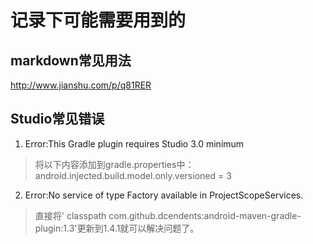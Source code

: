 # 记录下可能需要用到的
## markdown常见用法
http://www.jianshu.com/p/q81RER
## Studio常见错误
1. Error:This Gradle plugin requires Studio 3.0 minimum
> 将以下内容添加到gradle.properties中：android.injected.build.model.only.versioned = 3
2. Error:No service of type Factory available in ProjectScopeServices.
> 直接将' classpath com.github.dcendents:android-maven-gradle-plugin:1.3'更新到1.4.1就可以解决问题了。
